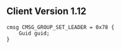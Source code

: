 ## Client Version 1.12

```rust,ignore
cmsg CMSG_GROUP_SET_LEADER = 0x78 {
    Guid guid;    
}

```
